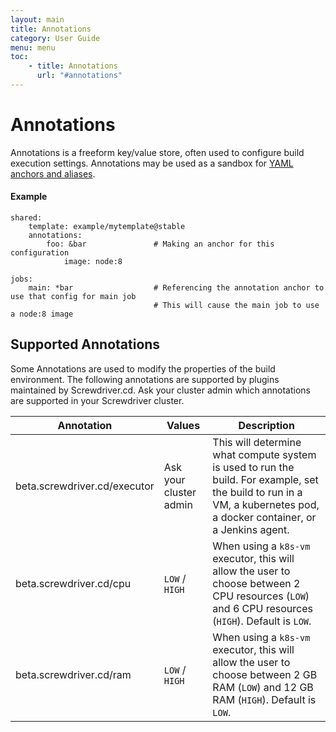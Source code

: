 ```yaml
---
layout: main
title: Annotations
category: User Guide
menu: menu
toc:
    - title: Annotations
      url: "#annotations"
---
```

# Annotations
Annotations is a freeform key/value store, often used to configure build execution settings. Annotations may be used as a sandbox for [YAML anchors and aliases](http://blog.daemonl.com/2016/02/yaml.html).

#### Example
```
shared:
    template: example/mytemplate@stable
    annotations:
        foo: &bar               # Making an anchor for this configuration
            image: node:8

jobs:
    main: *bar                  # Referencing the annotation anchor to use that config for main job
                                # This will cause the main job to use a node:8 image
```

## Supported Annotations
Some Annotations are used to modify the properties of the build environment. The following annotations are supported by plugins maintained by Screwdriver.cd. Ask your cluster admin which annotations are supported in your Screwdriver cluster.

| Annotation | Values | Description |
|------------|--------|-------------|
| beta.screwdriver.cd/executor | Ask your cluster admin | This will determine what compute system is used to run the build. For example, set the build to run in a VM, a kubernetes pod, a docker container, or a Jenkins agent. |
| beta.screwdriver.cd/cpu | `LOW` / `HIGH` | When using a `k8s-vm` executor, this will allow the user to choose between 2 CPU resources (`LOW`) and 6 CPU resources (`HIGH`). Default is `LOW`. |
| beta.screwdriver.cd/ram | `LOW` / `HIGH` | When using a `k8s-vm` executor, this will allow the user to choose between 2 GB RAM (`LOW`) and 12 GB RAM (`HIGH`). Default is `LOW`. |
